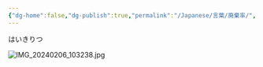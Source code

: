 ```yaml
---
{"dg-home":false,"dg-publish":true,"permalink":"/Japanese/言葉/廃棄率/","dgPassFrontmatter":true}
---
```



はいきりつ

![IMG_20240206_103238.jpg](/img/user/998%20resources/%E7%99%BD%E7%86%8A%E3%82%AB%E3%83%95%E3%82%A7/IMG_20240206_103238.jpg)